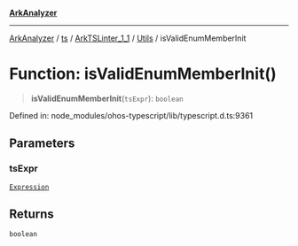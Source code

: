 [**ArkAnalyzer**](../../../../../../../../README.md)

***

[ArkAnalyzer](../../../../../../../../globals.md) / [ts](../../../../../README.md) / [ArkTSLinter\_1\_1](../../../README.md) / [Utils](../README.md) / isValidEnumMemberInit

# Function: isValidEnumMemberInit()

> **isValidEnumMemberInit**(`tsExpr`): `boolean`

Defined in: node\_modules/ohos-typescript/lib/typescript.d.ts:9361

## Parameters

### tsExpr

[`Expression`](../../../../../interfaces/Expression.md)

## Returns

`boolean`
